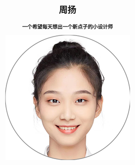 <h1 align="center">周扬</h1>

<h3 align="center">一个希望每天想出一个新点子的小设计师</h3>

<p align="center">


<center><img src="微信图片_20220611130302 拷贝 2.png"></center>

